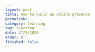 ```yaml
---
layout: post
title: How to build an online presence
permalink:
category: learning
tag: learning
date: 17/5/2020
order: 8
finished: false
---
```

